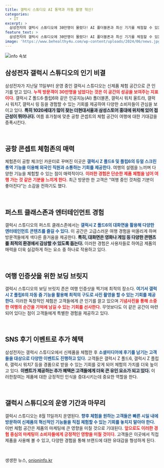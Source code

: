 ```yaml
---
title: 갤럭시 스튜디오 AI 통역과 자동 촬영 혁신!
categories:
  - IT
excerpt: >
  삼성전자의 갤럭시 스튜디오에 30만명이 몰렸다! AI 폴더블폰과 최신 기기를 체험할 수 있는 이 공간은 여름 휴가 콘셉트로 꾸며져 여행의 기분을 만끽하게 해준다. 다양한 SNS 이벤트와 함께 특별한 경험을 놓치지 마세요!
feature_text: >
  삼성전자의 갤럭시 스튜디오에 30만명이 몰렸다! AI 폴더블폰과 최신 기기를 체험할 수 있는 이 공간은 여름 휴가 콘셉트로 꾸며져 여행의 기분을 만끽하게 해준다. 다양한 SNS 이벤트와 함께 특별한 경험을 놓치지 마세요!
image: 'https://www.behealthy4u.com/wp-content/uploads/2024/06/news.jpg'
---
```


<p><img src="https://www.behealthy4u.com/wp-content/uploads/2024/06/news.jpg" alt="info 속보" /></p>

<h2 data-ke-size="size26">삼성전자 갤럭시 스튜디오의 인기 비결</h2>

<p data-ke-size="size16">삼성전자가 지난달 11일부터 운영 중인 갤럭시 스튜디오는 신제품 체험 공간으로 큰 인기를 얻고 있다. <b><span style="color: #ee2323;">누적 방문객이 30만명을 넘었다는 것은 이 공간의 성공을 보여주는 지표이다.</span></b> 갤럭시 Z 폴드6·플립6와 같은 인공지능(AI) 폴더블폰, 갤럭시 워치 울트라, 갤럭시 워치7, 갤럭시 링 등을 경험할 수 있는 기회를 제공하여 다양한 소비자들이 관심을 보이고 있다. <b><span style="background-color: #21538527;">특히 1020세대가 많이 찾는 더현대서울과 삼성스토어 홍대에 위치해 있어 접근성이 뛰어나다.</span></b> 여름 휴가철에 맞춘 공항 콘셉트의 체험 공간이 여행에 대한 기대감을 증폭시킨다.</p>

<p data-ke-size="size16">&nbsp;</p>

<h2 data-ke-size="size26">공항 콘셉트 체험존의 매력</h2>

<p data-ke-size="size16">체험존이 공항 체크인 카운터로 꾸며진 이곳은 <b><span style="color: #1a5490;">갤럭시 Z 폴드6 및 플립6의 듀얼 스크린 통역 기능을 이용해 외국인 직원과 소통하는 기회를 제공한다.</span></b> 여행의 설렘을 느끼며 다양한 기능을 체험할 수 있는 점이 매력적이다. <b><span style="color: #ee2323;">이러한 경험은 단순한 제품 체험을 넘어 여행 가는 것 같은 기분을 느끼게 한다.</span></b> 최근 방문한 한 고객은 “여행 중인 것처럼 기분이 좋아진다”는 소감을 전하기도 했다.</p>

<p data-ke-size="size16">&nbsp;</p>

<h2 data-ke-size="size26">퍼스트 클래스존과 엔터테인먼트 경험</h2>

<p data-ke-size="size16">갤럭시 스튜디오의 퍼스트 클래스존에서는 <b><span style="color: #1a5490;">갤럭시 Z 폴드6의 대화면을 활용해 다양한 엔터테인먼트 콘텐츠를 즐길 수 있다.</span></b> 이 공간은 고급스러운 여행 경험을 떠올리게 하며 방문객들에게 색다른 즐거움을 제공한다. <b><span style="background-color: #21538527;">특히, 대화면은 영화나 게임 등 다양한 콘텐츠를 최적의 환경에서 감상할 수 있도록 돕는다.</span></b> 이러한 경험은 사용자들로 하여금 제품의 매력을 더욱 실감하게 하는 요소 중 하나로 작용하고 있다.</p>

<p data-ke-size="size16">&nbsp;</p>

<h2 data-ke-size="size26">여행 인증샷을 위한 보딩 브릿지</h2>

<p data-ke-size="size16">갤럭시 스튜디오의 보딩 브릿지 존은 여행 인증샷을 찍기에 최적의 장소다. <b><span style="color: #1a5490;">여기서 갤럭시 Z 플립6의 자동 줌 기능을 활용해 최적의 구도로 사진 촬영을 할 수 있는 기회를 제공한다.</span></b> 이러한 독창적인 체험은 고객들에게 큰 인기를 끌고 있으며 <b><span style="color: #ee2323;">기념사진을 통해 소중한 여행의 순간을 기억에 남길 수 있는 기회를 선사한다.</span></b> 무엇보다도 이 같은 공간이 마련되어 있다는 점이 고객들에게 특별한 경험을 제공하고 있다.</p>

<p data-ke-size="size16">&nbsp;</p>

<h2 data-ke-size="size26">SNS 후기 이벤트로 추가 혜택</h2>

<p data-ke-size="size16">삼성전자는 갤럭시 스튜디오에서 신제품을 체험한 후 <b><span style="color: #1a5490;">소셜미디어에 후기를 남기는 고객들을 대상으로 다양한 이벤트도 진행하고 있다.</span></b> 고객들은 갤럭시 Z 폴드6, 갤럭시 Z 플립6, 갤럭시 워치7 등을 경품으로 받을 수 있는 기회를 갖게 되어 체험의 가치를 더욱 높이고 있다. <b><span style="background-color: #21538527;">이벤트가 제공하는 추가 혜택은 고객들에게 더욱 큰 유인 요소가 되고 있다.</span></b> 이러한참여는 제품에 대한 긍정적인 인식을 증대시키는데 중요한 역할을 한다.</p>

<p data-ke-size="size16">&nbsp;</p>

<h2 data-ke-size="size26">갤럭시 스튜디오의 운영 기간과 마무리</h2>

<p data-ke-size="size16">갤럭시 스튜디오는 8월 11일까지 운영된다. <b><span style="color: #1a5490;">향후 체험을 원하는 고객들은 빠른 시일 내에 방문하여 신제품의 혁신적인 기능들을 직접 체험할 수 있는 기회를 놓치지 말아야 한다.</span></b> 이번 체험 공간은 제품의 마케팅에 큰 영향을 미칠 것으로 기대된다. <b><span style="color: #ee2323;">앞으로도 이러한 경험 중심의 마케팅이 소비자들에게 긍정적인 영향을 미칠 것이다.</span></b> 고객들은 이곳에서 직접 제품을 사용해 볼 수 있고, 다양한 경험을 통해 브랜드에 대한 유대감을 형성하게 된다.</p>

<p data-ke-size="size16">&nbsp;</p>
생생한 뉴스, <a href="https://onioninfo.kr" rel="dofollow">onioninfo.kr</a>


